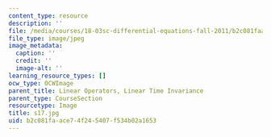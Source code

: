 ```yaml
---
content_type: resource
description: ''
file: /media/courses/18-03sc-differential-equations-fall-2011/b2c081faace74f245407f534b02a1653_s17.jpg
file_type: image/jpeg
image_metadata:
  caption: ''
  credit: ''
  image-alt: ''
learning_resource_types: []
ocw_type: OCWImage
parent_title: Linear Operators, Linear Time Invariance
parent_type: CourseSection
resourcetype: Image
title: s17.jpg
uid: b2c081fa-ace7-4f24-5407-f534b02a1653
---
```

